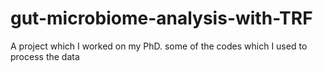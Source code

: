 # gut-microbiome-analysis-with-TRF
 A project which I worked on my PhD. some of the codes which I used to process the data

